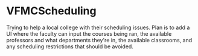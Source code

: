 # VFMCScheduling
Trying to help a local college with their scheduling issues. Plan is to add a UI where the
faculty can input the courses being ran, the available professors and what departments they're
in, the available classrooms, and any scheduling restrictions that should be avoided.
